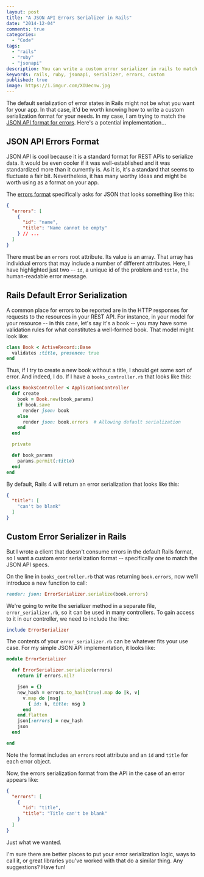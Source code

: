 ```yaml
---
layout: post
title: "A JSON API Errors Serializer in Rails"
date: "2014-12-04"
comments: true
categories:
  - "Code"
tags:
  - "rails"
  - "ruby"
  - "jsonapi"
description: You can write a custom error serializer in rails to match something like jsonapi.
keywords: rails, ruby, jsonapi, serializer, errors, custom
published: true
image: https://i.imgur.com/XOUecnw.jpg
---
```


The default serialization of error states in Rails might not be what you want for your app.  In that case, it'd be worth knowing how to write a custom serialization format for your needs.  In my case, I am trying to match the [JSON API format for errors](http://jsonapi.org/format/#errors).  Here's a potential implementation...

<!--more-->

## JSON API Errors Format

JSON API is cool because it is a standard format for REST APIs to serialize data.  It would be even cooler if it was well-established and it was standardized more than it currently is.  As it is, it's a standard that seems to fluctuate a fair bit.  Nevertheless, it has many worthy ideas and might be worth using as a format on your app.

The [errors format](http://jsonapi.org/format/#errors) specifically asks for JSON that looks something like this:

```json
{
  "errors": [
    {
      "id": "name",
      "title": "Name cannot be empty"
    } // ...
  ]
}
```

There must be an `errors` root attribute.  Its value is an array.  That array has individual errors that may include a number of different attributes.  Here, I have highlighted just two -- `id`, a unique id of the problem and `title`, the human-readable error message.

## Rails Default Error Serialization

A common place for errors to be reported are in the HTTP responses for requests to the resources in your REST API.  For instance, in your model for your resource -- in this case, let's say it's a book -- you may have some validation rules for what constitutes a well-formed book.  That model might look like:

```ruby
class Book < ActiveRecord::Base
  validates :title, presence: true
end
```

Thus, if I try to create a new book without a title, I should get some sort of error.  And indeed, I do.  If I have a `books_controller.rb` that looks like this:

```ruby
class BooksController < ApplicationController
  def create
    book = Book.new(book_params)
    if book.save
      render json: book
    else
      render json: book.errors  # Allowing default serialization
    end
  end

  private

  def book_params
    params.permit(:title)
  end
end
```

By default, Rails 4 will return an error serialization that looks like this:

```json
{
  "title": [
    "can't be blank"
  ]
}
```

## Custom Error Serializer in Rails

But I wrote a client that doesn't consume errors in the default Rails format, so I want a custom error serialization format -- specifically one to match the JSON API specs.

On the line in `books_controller.rb` that was returning `book.errors`, now we'll introduce a new function to call:

```ruby
render: json: ErrorSerializer.serialize(book.errors)
```

We're going to write the serializer method in a separate file, `error_serializer.rb`, so it can be used in many controllers.  To gain access to it in our controller, we need to include the line:

```ruby
include ErrorSerializer
```

The contents of your `error_serializer.rb` can be whatever fits your use case.  For my simple JSON API implementation, it looks like:

```ruby
module ErrorSerializer

  def ErrorSerializer.serialize(errors)
    return if errors.nil?

    json = {}
    new_hash = errors.to_hash(true).map do |k, v|
      v.map do |msg|
        { id: k, title: msg }
      end
    end.flatten
    json[:errors] = new_hash
    json
  end

end
```

Note the format includes an `errors` root attribute and an `id` and `title` for each error object.

Now, the errors serialization format from the API in the case of an error appears like:

```json
{
  "errors": [
    {
      "id": "title",
      "title": "Title can't be blank"
    }
  ]
}
```

Just what we wanted.

I'm sure there are better places to put your error serialization logic, ways to call it, or great libraries you've worked with that do a similar thing.  Any suggestions?  Have fun!
